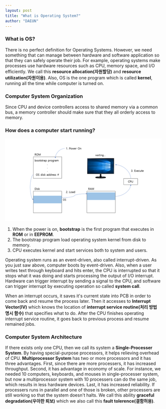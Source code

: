 ```yaml
---
layout: post
title: "What is Operating System?"
author: "DAEUN"
---
```


### What is OS?
There is no perfect definition for Operating Systems. However, we need something that can manage between hardware and software application so that they can safely operate their job. For example, operating systems make processes use hardware resources such as CPU, memory space, and I/O efficiently. We call this **resource allocation(자원할당)** and **resource utilization(자원이용)**. Also, OS is the one program which is called **kernel**, running all the time while computer is turned on.

### Computer System Organization
Since CPU and device controllers access to shared memory via a common bus, a memory controller should make sure that they all orderly access to memory.

### How does a computer start running?
![boot](../_data/os_boot.PNG)
1. When the power is on, **bootstrap** is the first program that executes in **ROM** or in **EEPROM**.
2. The bootstrap program load operating system kernel from disk to memory.
3. CPU executes kernel and start services both to system and users.

Operating system runs as an event-driven, also called interrupt-driven. As you just saw above, computer boots by event-driven. Also, when a user writes text through keyboard and hits enter, the CPU is interrupted so that it stops what it was doing and starts processing the output of I/O interrupt. Hardware can trigger interrupt by sending a signal to the CPU, and software can trigger interrupt by executing operation so called **system call**.

When an interrupt occurs, it saves it's current state into PCB in order to come back and resume the process later. Then it accesses to **Interrupt Vector(IV)** which knows the location of **interrupt service routine(처리 방법 명시 함수)** that specifies what to do. After the CPU finishes operating interrupt service routine, it goes back to previous process and resume remained jobs.

### Computer System Architecture
If there exists only one CPU, then we call its system a **Single-Processer System**. By having special-purpose processors, it helps relieving overhead of CPU. **Multiprocessor System** has two or more processors and it has three advantages. First, since there are more processers, it has increased throughput. Second, it has advantage in economy of scale. For instance, we needed 10 computers, keyboards, and mouses in single-processer system, but now a multiprocessor system with 10 processers can do the same job, which results in less hardware devices. Last, it has increased reliability. If processers runs in parallel and one of those is broken, other processers are still working so that the system doesn't halts. We call this ability **graceful degradation(우아한 퇴보)** which we also call this **fault tolerence(결함허용)**.